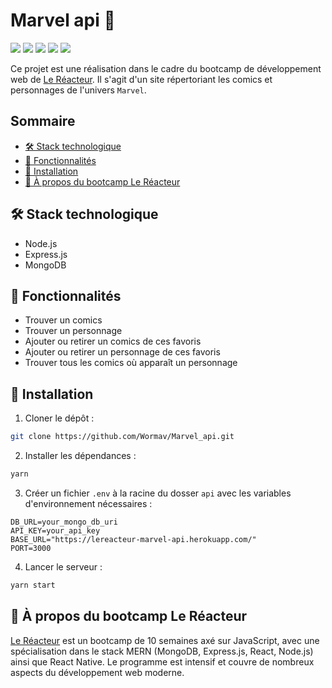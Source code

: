# Marvel api 🚀

![](https://img.shields.io/badge/Backend-Node.js-green)
![](https://img.shields.io/badge/Package-Express-orange)
![](https://img.shields.io/badge/Package-Mongoose-orange)
![](https://img.shields.io/badge/Package-Cors-orange)
![](https://img.shields.io/badge/Database-Mongodb-white)

Ce projet est une réalisation dans le cadre du bootcamp de développement web de [Le Réacteur](https://www.lereacteur.io/). Il s'agit d'un site répertoriant les comics et personnages de l'univers `Marvel`.

## Sommaire

- [🛠 Stack technologique](#-stack-technologique)
- [🌟 Fonctionnalités](#-fonctionnalités)
- [🚀 Installation](#-installation)
- [🚀 À propos du bootcamp Le Réacteur](#-à-propos-du-bootcamp-le-réacteur)

## 🛠 Stack technologique

- Node.js
- Express.js
- MongoDB

## 🌟 Fonctionnalités

- Trouver un comics
- Trouver un personnage
- Ajouter ou retirer un comics de ces favoris
- Ajouter ou retirer un personnage de ces favoris
- Trouver tous les comics où apparaît un personnage

## 🚀 Installation

1. Cloner le dépôt :

```bash
git clone https://github.com/Wormav/Marvel_api.git
```

2. Installer les dépendances :

```bash
yarn
```

3. Créer un fichier `.env` à la racine du dosser `api` avec les variables d'environnement nécessaires :

```
DB_URL=your_mongo_db_uri
API_KEY=your_api_key
BASE_URL="https://lereacteur-marvel-api.herokuapp.com/"
PORT=3000
```

4. Lancer le serveur :

```bash
yarn start
```

## 🚀 À propos du bootcamp Le Réacteur

[Le Réacteur](https://www.lereacteur.io/) est un bootcamp de 10 semaines axé sur JavaScript, avec une spécialisation dans le stack MERN (MongoDB, Express.js, React, Node.js) ainsi que React Native. Le programme est intensif et couvre de nombreux aspects du développement web moderne.
